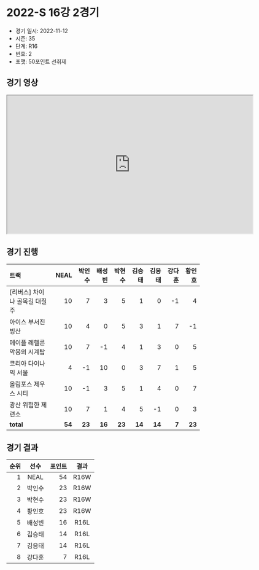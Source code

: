 # 2022-S 16강 2경기

- 경기 일시: 2022-11-12
- 시즌: 35
- 단계: R16
- 번호: 2
- 포맷: 50포인트 선취제





## 경기 영상
<iframe width="640" height="360"
src="https://www.youtube.com/embed/Zy62vs7xgKo">
</iframe>

## 경기 진행

| 트랙 | NEAL | 박인수 | 배성빈 | 박현수 | 김승태 | 김응태 | 강다훈 | 황인호 |
|:---|---:|---:|---:|---:|---:|---:|---:|---:|
| [리버스] 차이나 골목길 대질주 | 10 | 7 | 3 | 5 | 1 | 0 | -1 | 4 |
| 아이스 부서진 빙산 | 10 | 4 | 0 | 5 | 3 | 1 | 7 | -1 |
| 메이플 레헬른 악몽의 시계탑 | 10 | 7 | -1 | 4 | 1 | 3 | 0 | 5 |
| 코리아 다이나믹 서울 | 4 | -1 | 10 | 0 | 3 | 7 | 1 | 5 |
| 올림포스 제우스 시티 | 10 | -1 | 3 | 5 | 1 | 4 | 0 | 7 |
| 광산 위험한 제련소 | 10 | 7 | 1 | 4 | 5 | -1 | 0 | 3 |
| __total__ | __54__ | __23__ | __16__ | __23__ | __14__ | __14__ | __7__ | __23__ |




## 경기 결과

| 순위 | 선수 | 포인트 | 결과 |
|---:|:---:|---:|:---:|
| 1 | NEAL | 54 | R16W |
| 2 | 박인수 | 23 | R16W |
| 3 | 박현수 | 23 | R16W |
| 4 | 황인호 | 23 | R16W |
| 5 | 배성빈 | 16 | R16L |
| 6 | 김승태 | 14 | R16L |
| 7 | 김응태 | 14 | R16L |
| 8 | 강다훈 | 7 | R16L |

